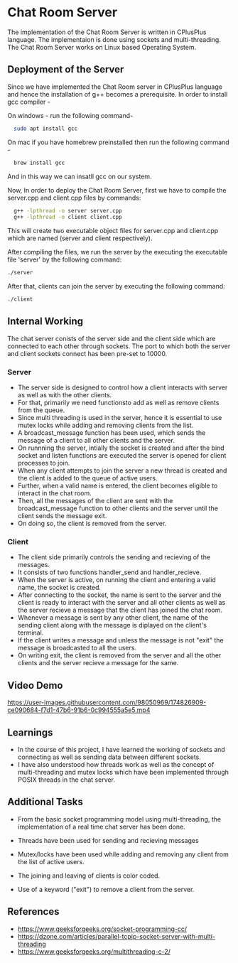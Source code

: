 
# Chat Room Server

The implementation of the Chat Room Server is written in CPlusPlus language.
The implementaion is done using sockets and multi-threading.
The Chat Room Server works on Linux based Operating System.



## Deployment of the Server

Since we have implemented the Chat Room server in CPlusPlus language and hence the installation of
g++ becomes a prerequisite. 
In order to install gcc compiler -

On windows - run the following command-

```bash
  sudo apt install gcc
```
On mac if you have homebrew preinstalled then run the following command -

```bash
  brew install gcc
```
And in this way we can insatll gcc on our system.

Now, In order to deploy the Chat Room Server, first we have to compile the server.cpp and 
client.cpp files by commands:

```bash
  g++ -lpthread -o server server.cpp
  g++ -lpthread -o client client.cpp
```
This will create two executable object files for server.cpp and client.cpp which are named (server and client respectively).

After compiling the files, we run the server by the executing the executable file 'server' by the following command:

```bash
./server
```

After that, clients can join the server by executing the following command:

```bash
./client
```


## Internal Working 

The chat server conists of the server side and the client side which are connected to each other
through sockets. The port to which both the server and client sockets connect has been pre-set to 10000.  


### Server

- The server side is designed to control how a client interacts with server as well as with the other clients.
- For that, primarily we need functionsto add as well as remove clients from the queue. 
- Since multi threading is used in the server, hence it is essential to use mutex locks while adding and removing clients from the list. 
- A broadcast_message function has been used, which sends the message of a client to all other clients and the server. 
- On runnning the server, intially the socket is created and after the bind socket and listen functions are executed the server is opened for client processes to join. 
- When any client attempts to join the server a new thread is created and the client is added to the queue of active users.
- Further, when a valid name is entered, the client becomes eligible to interact in the chat room. 
- Then, all the messages of the client are sent with the broadcast_message function to other clients and the server until the client sends the message exit.
- On doing so, the client is removed from the server.

### Client

- The client side primarily controls the sending and recieving of the messages.
- It consists of two functions handler_send and handler_recieve. 
- When the server is active, on running the client and entering a valid name, the socket is created. 
- After connecting to the socket, the name is sent to the server and the client is ready to interact with the server and all other clients as well as the server recieve a message that the client has joined the chat room.
- Whenever a message is sent by any other client, the name of the sending client along with the message is diplayed on the client's terminal. 
- If the client writes a message and unless the message is not "exit" the message is broadcasted to all the users. 
- On writing exit, the client is removed from the server and all the other clients and the server recieve a message for the same.

## Video Demo

https://user-images.githubusercontent.com/98050969/174826909-ce090684-f7d1-47b6-91b6-0c994555a5e5.mp4

## Learnings

- In the course of this project, I have learned the working of sockets and connecting as well as sending data between different sockets. 
- I have also understood how threads work as well as the concept of multi-threading and mutex locks which have been implemented through POSIX threads in the chat server.

## Additional Tasks

- From the basic socket programming model using multi-threading, the implementation of a real time chat server has been done.
 
- Threads have been used for sending and recieving messages

- Mutex/locks have been used while adding and removing any client from the
  list of active users.

- The joining and leaving of clients is color coded.

- Use of a keyword ("exit") to remove a client from the server.

## References

- https://www.geeksforgeeks.org/socket-programming-cc/
- https://dzone.com/articles/parallel-tcpip-socket-server-with-multi-threading 
- https://www.geeksforgeeks.org/multithreading-c-2/
